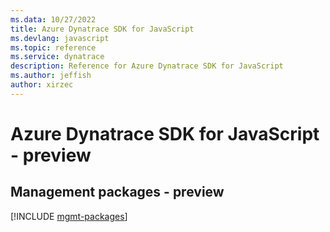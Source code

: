 ```yaml
---
ms.data: 10/27/2022
title: Azure Dynatrace SDK for JavaScript
ms.devlang: javascript
ms.topic: reference
ms.service: dynatrace
description: Reference for Azure Dynatrace SDK for JavaScript
ms.author: jeffish
author: xirzec
---
```

# Azure Dynatrace SDK for JavaScript - preview

## Management packages - preview
[!INCLUDE [mgmt-packages](dynatrace-mgmt-index.md)]